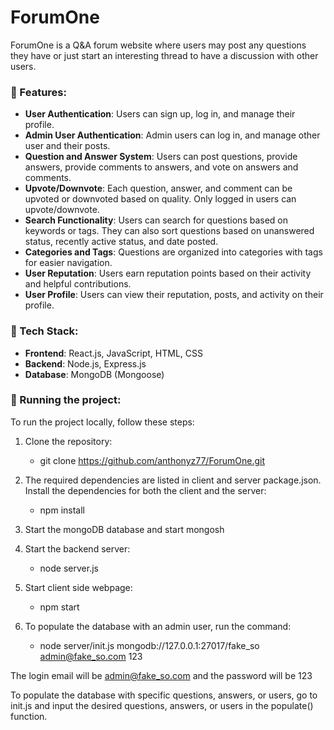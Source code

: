 # ForumOne
ForumOne is a Q&A forum website where users may post any questions they have or just start an interesting thread to have a discussion with other users.
  
### 📂 Features:
- **User Authentication**: Users can sign up, log in, and manage their profile.
- **Admin User Authentication**: Admin users can log in, and manage other user and their posts.
- **Question and Answer System**: Users can post questions, provide answers, provide comments to answers, and vote on answers and comments.
- **Upvote/Downvote**: Each question, answer, and comment can be upvoted or downvoted based on quality. Only logged in users can upvote/downvote.
- **Search Functionality**: Users can search for questions based on keywords or tags. They can also sort questions based on unanswered status, recently active status, and date posted.
- **Categories and Tags**: Questions are organized into categories with tags for easier navigation.
- **User Reputation**: Users earn reputation points based on their activity and helpful contributions.
- **User Profile**: Users can view their reputation, posts, and activity on their profile.

### 🔧 Tech Stack:
- **Frontend**: React.js, JavaScript, HTML, CSS
- **Backend**: Node.js, Express.js
- **Database**: MongoDB (Mongoose)

### 🚀 Running the project:
To run the project locally, follow these steps:

1. Clone the repository:
   - git clone https://github.com/anthonyz77/ForumOne.git
   
3. The required dependencies are listed in client and server package.json. Install the dependencies for both the client and the server:
   - npm install

4. Start the mongoDB database and start mongosh

5. Start the backend server:
   - node server.js
  
6. Start client side webpage:
   - npm start

7. To populate the database with an admin user, run the command:

    - node server/init.js mongodb://127.0.0.1:27017/fake_so admin@fake_so.com 123

The login email will be admin@fake_so.com and the password will be 123

To populate the database with specific questions, answers, or users, go to init.js and input the desired questions, answers, or users
in the populate() function.
